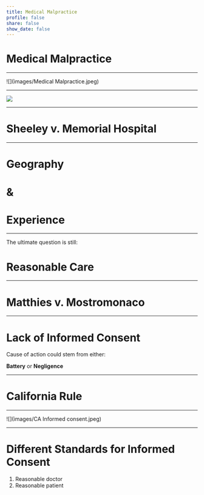 ```yaml
---
title: Medical Malpractice
profile: false
share: false
show_date: false
---
```




# Medical Malpractice

---


![](images/Medical Malpractice.jpeg)

---

![](images/flowcharts.jpeg)

---

# Sheeley v. Memorial Hospital

---

# Geography 

# &

# Experience

---

The ultimate question is still:

# Reasonable Care

---

# Matthies v. Mostromonaco

---

# Lack of Informed Consent

Cause of action could stem from either:

**Battery** 
or
**Negligence**

---

# California Rule

---

![](images/CA Informed consent.jpeg)

---

# Different Standards for Informed Consent

1. Reasonable doctor
2. Reasonable patient


